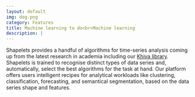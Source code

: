 ```yaml
---
layout: default
img: dog.png
category: Features
title: Machine learning to do<br>Machine learning
description: |
---
```

  Shapelets provides a handful of algorithms for time-series analysis coming up from the latest research in academia including our <a href="https://github.com/shapelets/khiva">Khiva library</a>.
  Shapelets is trained to recognise distinct types of data series and, automatically, select the best algorithms for the task at hand. Our platform offers users intelligent recipes for analytical workloads like clustering, classification, forecasting, and semantical segmentation, based on the data series shape and features.
